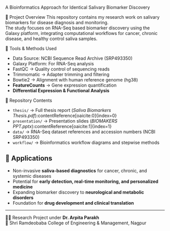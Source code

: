 A Bioinformatics Approach for Identical Salivary Biomarker Discovery

📌 Project Overview
This repository contains my research work on salivary biomarkers for disease diagnosis and monitoring.  
The study focuses on RNA-Seq based biomarker discovery using the Galaxy platform, integrating computational workflows for cancer, chronic disease, and healthy control saliva samples.  

🧪 Tools & Methods Used
- Data Source: NCBI Sequence Read Archive (SRP493350)  
- Galaxy Platform: For RNA-Seq analysis  
- FastQC → Quality control of sequencing reads  
- Trimmomatic → Adapter trimming and filtering  
- Bowtie2 → Alignment with human reference genome (hg38)  
- **FeatureCounts** → Gene expression quantification  
- **Differential Expression & Functional Analysis**  

📂 Repository Contents
- `thesis/` → Full thesis report (*Saliva Biomarkers Thesis.pdf*):contentReference[oaicite:0]{index=0}  
- `presentation/` → Presentation slides (*BIOMAKERS PPT.pptx*):contentReference[oaicite:1]{index=1}  
- `data/` → RNA-Seq dataset references and accession numbers (NCBI SRP493350)  
- `workflow/` → Bioinformatics workflow diagrams and stepwise methods  

## 🎯 Applications
- Non-invasive **saliva-based diagnostics** for cancer, chronic, and systemic diseases  
- Potential for **early detection, real-time monitoring, and personalized medicine**  
- Expanding biomarker discovery to **neurological and metabolic disorders**  
- Foundation for **drug development and clinical translation**  

---
👨‍🎓 Research Project under **Dr. Arpita Parakh**  
📍 Shri Ramdeobaba College of Engineering & Management, Nagpur  

